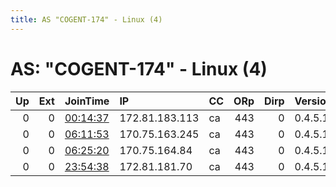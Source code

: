 ```yaml
---
title: AS "COGENT-174" - Linux (4)
---
```


# AS: "COGENT-174" - Linux (4)

|   Up |   Ext | JoinTime                                                                                              | IP             | CC   |   ORp |   Dirp | Version   | Contact   | Nickname   |   eFamMembers |
|-----:|------:|:------------------------------------------------------------------------------------------------------|:---------------|:-----|------:|-------:|:----------|:----------|:-----------|--------------:|
|    0 |     0 | [00:14:37](https://nusenu.github.io/OrNetStats/w/relay/90EA18CCEEE520DFBE69369DCAA4BB1C64F9CF20.html) | 172.81.183.113 | ca   |   443 |      0 | 0.4.5.10  | None      | Unnamed    |             1 |
|    0 |     0 | [06:11:53](https://nusenu.github.io/OrNetStats/w/relay/007A27C873096F28E47031C54573BA529BA83AE5.html) | 170.75.163.245 | ca   |   443 |      0 | 0.4.5.10  | None      | Unnamed    |             1 |
|    0 |     0 | [06:25:20](https://nusenu.github.io/OrNetStats/w/relay/8C8AE835A7270009A5E859CE2B7E027B9705920D.html) | 170.75.164.84  | ca   |   443 |      0 | 0.4.5.10  | None      | Unnamed    |             1 |
|    0 |     0 | [23:54:38](https://nusenu.github.io/OrNetStats/w/relay/C447756E6A158E4517489A092597FCF0818ACC58.html) | 172.81.181.70  | ca   |   443 |      0 | 0.4.5.10  | None      | Unnamed    |             1 |
